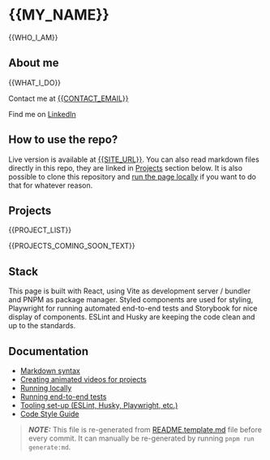 # {{MY_NAME}}

{{WHO_I_AM}}


## About me

{{WHAT_I_DO}}

Contact me at [{{CONTACT_EMAIL}}](mailto:{{CONTACT_EMAIL}})

Find me on [LinkedIn]({{LINKEDIN_URL}})


## How to use the repo?

Live version is available at [{{SITE_URL}}]({{SITE_URL}}). You can also read markdown files directly in this repo, they are linked in [Projects](#projects) section below. It is also possible to clone this repository and [run the page locally](#running-locally) if you want to do that for whatever reason.


## Projects

{{PROJECT_LIST}}

{{PROJECTS_COMING_SOON_TEXT}}


## Stack

This page is built with React, using Vite as development server / bundler and PNPM as package manager. Styled components are used for styling, Playwright for running automated end-to-end tests and Storybook for nice display of components. ESLint and Husky are keeping the code clean and up to the standards.


## Documentation
- [Markdown syntax](src/components/ArticleMarkdown/README.md)
- [Creating animated videos for projects](docs/creating-videos.md)
- [Running locally](docs/running-locally.md)
- [Running end-to-end tests](src/tests/README.md)
- [Tooling set-up (ESLint, Husky, Playwright, etc.)](docs/tooling-set-up.md)
- [Code Style Guide](docs/code-style-guide.md)


> ***NOTE:*** This file is re-generated from [README.template.md](README.template.md) file before every commit. It can manually be re-generated by running `pnpm run generate:md`.
